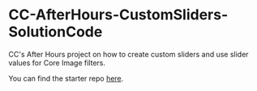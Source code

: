 # CC-AfterHours-CustomSliders-SolutionCode
CC's After Hours project on how to create custom sliders and use slider values for Core Image filters.

You can find the starter repo [here](https://github.com/ladybeitel/CC-AfterHours-CustomSliders).
